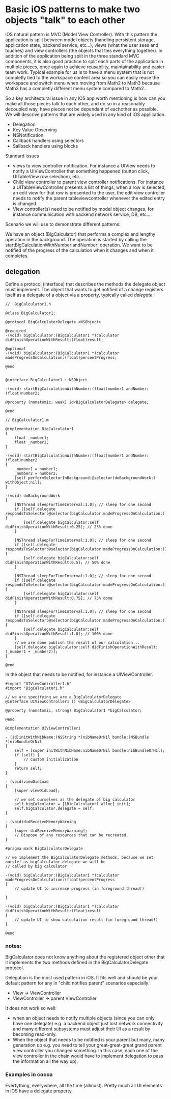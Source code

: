 # Basic iOS patterns to make two objects "talk" to each other


iOS natural pattern is MVC (Model View Controller). With this pattern the application is split between model objects (handling persistent storage, application state, backend service, etc...), views (what the user sees and touches) and view controllers (the objects that ties everything together). 
In addition of the application being split in the three standard MVC components, it is also good practice to split each parts of the application in multiple pieces, once again to achieve reusability, maintainability and easier team work. Typical example for us is to have a menu system that is not completly tied to the workspace content area so you can easily reuse the workspace and switch menu when moving from Math2 to Math3 because Math3 has a completly different menu system compared to Math2...

So a key architectural issue in any iOS app worth mentioning is how can you make all those pieces talk to each other, and do so in a reasonably decoupled way, have pieces not be dependant of eachother as possible. We will descrive patterns that are widely used in any kind of iOS application.

* Delegation
* Key Value Observing
* NSNotification
* Callback handlers using selectors
* Sallback handlers using blocks

Standard issues 

* views to view controller notification. For instance a UIView needs to notify a UIViewController that something happened (button click, UITableView row selection), etc...
* Child view controller to parent view controller notifications. For instance a UITableViewController presents a list of things, when a row is selected, an edit view for that row is presented to the user, the edit view controller needs to notify the parent tableviewcontroller whenever the edited entry is changed.
* View controller(s) need to be notified by model object changes, for instance communication with backend network service, DB, etc....

Scenario we will use to demonstrate different patterns:

We have an object (BigCalculator) that performs a complex and lengthy operation in the background.
The operation is started by calling the startBigCalculationWithNumber:andNumber: operation.
We want to be notified of the progress of the calculation when it changes and when it completes.


## delegation

Define a protocol (interface) that describes the methods the delegate object must implement.
The object that wants to get notified of a change registers itself as a delegate of a object via a property, 
typically called *delegate*.

```objC
//  BigCalculator1.h

@class BigCalculator1;

@protocol BigCalculatorDelegate <NSObject>

@required
-(void) bigCalculator:(BigCalculator1 *)calculator didFinishOperationWithResult:(float)result;

@optional
-(void) bigCalculator:(BigCalculator1 *)calculator madeProgressOnCalculation:(float)percentProgress;

@end


@interface BigCalculator1 : NSObject

-(void) startBigCalculationWithNumber:(float)number1 andNumber:(float)number2;

@property (nonatomic, weak) id<BigCalculatorDelegate> delegate;

@end
```

```objC
// BigCalculator1.m

@implementation BigCalculator1
{
    float _number1;
    float _number2;
}

-(void) startBigCalculationWithNumber:(float)number1 andNumber:(float)number2
{
    _number1 = number1;
    _number2 = number2;
    [self performSelectorInBackground:@selector(doBackgroundWork:) withObject:nil];
}

-(void) doBackgroundWork
{
    [NSThread sleepForTimeInterval:1.0]; // sleep for one second
    if ([self.delegate respondsToSelector:@selector(bigCalculator:madeProgressOnCalculation:)]) {
        [self.delegate bigCalculator:self didFinishOperationWithResult:0.25]; // 25% done
    }
    
    [NSThread sleepForTimeInterval:1.0]; // sleep for one second
    if ([self.delegate respondsToSelector:@selector(bigCalculator:madeProgressOnCalculation:)]) {
        [self.delegate bigCalculator:self didFinishOperationWithResult:0.5]; // 50% done
    }

    [NSThread sleepForTimeInterval:1.0]; // sleep for one second
    if ([self.delegate respondsToSelector:@selector(bigCalculator:madeProgressOnCalculation:)]) {
        [self.delegate bigCalculator:self didFinishOperationWithResult:0.75]; // 75% done
    }

    [NSThread sleepForTimeInterval:1.0]; // sleep for one second
    if ([self.delegate respondsToSelector:@selector(bigCalculator:madeProgressOnCalculation:)]) {
        [self.delegate bigCalculator:self didFinishOperationWithResult:1.0]; // 100% done
    }
    // we are done publish the result of our calculation...
    [self.delegate bigCalculator:self didFinishOperationWithResult:(_number1 + _number2)]; 
}

@end
```

In the object that needs to be notified, for instance a UIViewController.

```objC
#import "UIViewController1.h"
#import "BigCalculator1.h"

// we are specifying we are a BigCalculatorDelegate
@interface UIViewController1 () <BigCalculatorDelegate>

@property (nonatomic, strong) BigCalculator1 *bigCalculator;

@end

@implementation UIViewController1

- (id)initWithNibName:(NSString *)nibNameOrNil bundle:(NSBundle *)nibBundleOrNil
{
    self = [super initWithNibName:nibNameOrNil bundle:nibBundleOrNil];
    if (self) {
        // Custom initialization
    }
    return self;
}

- (void)viewDidLoad
{
    [super viewDidLoad];

    // we set ourselves as the delegate of big calculator
    self.bigCalculator = [[BigCalculator1 alloc] init];
    self.bigCalculator.delegate = self;
}

- (void)didReceiveMemoryWarning
{
    [super didReceiveMemoryWarning];
    // Dispose of any resources that can be recreated.
}

#pragma mark BigCalculatorDelegate

// we implement the BigCalculatorDelegate methods, because we set ourslef as bigCalculator.delegate we will be
// called by big calculator

-(void) bigCalculator:(BigCalculator1 *)calculator madeProgressOnCalculation:(float)percentProgress
{
    // update UI to increase progress (in foreground thread!)
    
}

-(void) bigCalculator:(BigCalculator1 *)calculator didFinishOperationWithResult:(float)result
{
    // update UI to show calculation result (in foreground thread!)
}

@end

```


### notes:

BigCalculator does not know anything about the registered object other that it implements the two methods defined in the BigCalculatorDelegate protocol.

Delegation is the most used pattern in iOS. It fits well and should be your default pattern for any in "child notifies parent" scenarios especially:
* View -> ViewController
* ViewController -> parent ViewController

It does not work so well:
* when an object needs to notify multiple objects (since you can only have one delegate) e.g. a backend object just lost network connectivity and many different subsystems must adjust their UI as a result by becoming read-only.
* When the object that needs to be notified is your parent but many, many generation up e.g. you need to tell your great-great-great grand parent view controller you changed something. In this case, each one of the view controller in the chain would have to implement delegation to pass the information all the way up).

### Examples in cocoa

Evertything, everywhere, all the time (allmost). Pretty much all UI elements in iOS have a delegate property.
